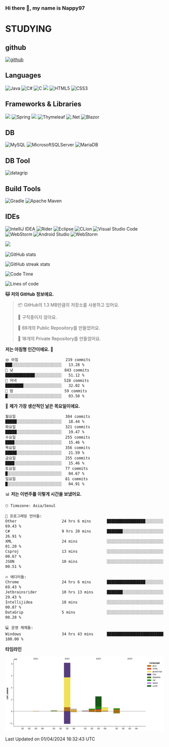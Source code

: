 ### Hi there 👋, my name is Nappy97

# STUDYING
## github
[<img src='https://cdn.jsdelivr.net/npm/simple-icons@3.0.1/icons/github.svg' alt='github' height='40'>](https://github.com/Nappy97)  

## Languages
![Java](https://img.shields.io/badge/java-%23ED8B00.svg?style=for-the-badge&logo=openjdk&logoColor=white) ![C#](https://img.shields.io/badge/c%23-%23239120.svg?style=for-the-badge&logo=c-sharp&logoColor=white) ![C](https://img.shields.io/badge/c-%2300599C.svg?style=for-the-badge&logo=c&logoColor=white) <img src="https://img.shields.io/badge/javascript-F7DF1E?style=for-the-badge&logo=javascript&logoColor=black"> ![HTML5](https://img.shields.io/badge/html5-%23E34F26.svg?style=for-the-badge&logo=html5&logoColor=white) ![CSS3](https://img.shields.io/badge/css3-%231572B6.svg?style=for-the-badge&logo=css3&logoColor=white)

## Frameworks & Libraries
<img src="https://img.shields.io/badge/bootstrap-7952B3?style=for-the-badge&logo=bootstrap&logoColor=white"> ![Spring](https://img.shields.io/badge/spring-%236DB33F.svg?style=for-the-badge&logo=spring&logoColor=white) <img src="https://img.shields.io/badge/jQuery-0769AD?style=for-the-badge&logo=jquery&logoColor=white"> ![Thymeleaf](https://img.shields.io/badge/Thymeleaf-%23005C0F.svg?style=for-the-badge&logo=Thymeleaf&logoColor=white) ![.Net](https://img.shields.io/badge/.NET-5C2D91?style=for-the-badge&logo=.net&logoColor=white) ![Blazor](https://img.shields.io/badge/blazor-%235C2D91.svg?style=for-the-badge&logo=blazor&logoColor=white)

## DB
![MySQL](https://img.shields.io/badge/mysql-%2300f.svg?style=for-the-badge&logo=mysql&logoColor=white) ![MicrosoftSQLServer](https://img.shields.io/badge/Microsoft%20SQL%20Server-CC2927?style=for-the-badge&logo=microsoft%20sql%20server&logoColor=white) ![MariaDB](https://img.shields.io/badge/MariaDB-003545?style=for-the-badge&logo=mariadb&logoColor=white)

## DB Tool
![datagrip](https://img.shields.io/badge/datagrip-9681EB?style=flat&logo=datagrip)

## Build Tools
![Gradle](https://img.shields.io/badge/Gradle-02303A.svg?style=for-the-badge&logo=Gradle&logoColor=white) ![Apache Maven](https://img.shields.io/badge/Apache%20Maven-C71A36?style=for-the-badge&logo=Apache%20Maven&logoColor=white)

## IDEs
![IntelliJ IDEA](https://img.shields.io/badge/IntelliJIDEA-000000.svg?style=for-the-badge&logo=intellij-idea&logoColor=white) ![Rider](https://img.shields.io/badge/Rider-000000.svg?style=for-the-badge&logo=Rider&logoColor=white&color=black&labelColor=crimson) ![Eclipse](https://img.shields.io/badge/Eclipse-FE7A16.svg?style=for-the-badge&logo=Eclipse&logoColor=white) ![CLion](https://img.shields.io/badge/CLion-black?style=for-the-badge&logo=clion&logoColor=white) ![Visual Studio Code](https://img.shields.io/badge/Visual%20Studio%20Code-0078d7.svg?style=for-the-badge&logo=visual-studio-code&logoColor=white) ![WebStorm](https://img.shields.io/badge/webstorm-143?style=for-the-badge&logo=webstorm&logoColor=white&color=black) ![Android Studio](https://img.shields.io/badge/Android%20Studio-3DDC84.svg?style=for-the-badge&logo=android-studio&logoColor=white) ![WebStorm](https://img.shields.io/badge/webstorm-143?style=for-the-badge&logo=webstorm&logoColor=white&color=black)

<div>
  <img  src="https://github-readme-stats.vercel.app/api/top-langs/?username=Nappy97&langs_count=8&exclude_repo=Example-deep-learning-from-scratch&layout=compact&line_height=24&hide_border=true&title_color=d88e82&card_width=280">
<div>
  
![GitHub stats](https://github-readme-stats.vercel.app/api?username=Nappy97&show_icons=true)  

![GitHub streak stats](https://github-readme-streak-stats.herokuapp.com/?user=Nappy97)  

<!--START_SECTION:waka-->
![Code Time](http://img.shields.io/badge/Code%20Time-1%2C787%20hrs%2031%20mins-blue)

![Lines of code](https://img.shields.io/badge/%EC%A0%80%EB%8A%94%20%EC%97%AC%ED%83%9C%EA%B9%8C%EC%A7%80%20-6.4%20million%20%EC%A4%84%EC%9D%98%20%EC%BD%94%EB%93%9C%EB%A5%BC%20%EC%9E%91%EC%84%B1%ED%96%88%EC%96%B4%EC%9A%94.-blue)

**🐱 저의 GitHub 정보에요.** 

> 📦 GitHub의 1.3 MB만큼의 저장소를 사용하고 있어요. 
 > 
> 🚫 구직중이지 않아요.
 > 
> 📜 69개의 Public Repository를 만들었어요. 
 > 
> 🔑 18개의 Private Repository를 만들었어요. 
 > 
**저는 아침형 인간이에요. 🐤** 

```text
🌞 아침                     219 commits         ███░░░░░░░░░░░░░░░░░░░░░░   13.28 % 
🌆 낮　                     843 commits         █████████████░░░░░░░░░░░░   51.12 % 
🌃 저녁                     528 commits         ████████░░░░░░░░░░░░░░░░░   32.02 % 
🌙 밤　                     59 commits          █░░░░░░░░░░░░░░░░░░░░░░░░   03.58 % 
```
📅 **제가 가장 생산적인 날은 목요일이에요.** 

```text
월요일                      304 commits         █████░░░░░░░░░░░░░░░░░░░░   18.44 % 
화요일                      321 commits         █████░░░░░░░░░░░░░░░░░░░░   19.47 % 
수요일                      255 commits         ████░░░░░░░░░░░░░░░░░░░░░   15.46 % 
목요일                      356 commits         █████░░░░░░░░░░░░░░░░░░░░   21.59 % 
금요일                      255 commits         ████░░░░░░░░░░░░░░░░░░░░░   15.46 % 
토요일                      77 commits          █░░░░░░░░░░░░░░░░░░░░░░░░   04.67 % 
일요일                      81 commits          █░░░░░░░░░░░░░░░░░░░░░░░░   04.91 % 
```


📊 **저는 이번주를 이렇게 시간을 보냈어요.** 

```text
🕑︎ Timezone: Asia/Seoul

💬 프로그래밍 언어들: 
Other                    24 hrs 6 mins       █████████████████░░░░░░░░   69.43 % 
C#                       9 hrs 20 mins       ███████░░░░░░░░░░░░░░░░░░   26.91 % 
XML                      24 mins             ░░░░░░░░░░░░░░░░░░░░░░░░░   01.20 % 
Csproj                   13 mins             ░░░░░░░░░░░░░░░░░░░░░░░░░   00.67 % 
JSON                     10 mins             ░░░░░░░░░░░░░░░░░░░░░░░░░   00.51 % 

🔥 에디터들: 
Chrome                   24 hrs 6 mins       █████████████████░░░░░░░░   69.43 % 
Jetbrainsrider           10 hrs 13 mins      ███████░░░░░░░░░░░░░░░░░░   29.43 % 
Intellijidea             18 mins             ░░░░░░░░░░░░░░░░░░░░░░░░░   00.87 % 
DataGrip                 5 mins              ░░░░░░░░░░░░░░░░░░░░░░░░░   00.28 % 

💻 운영 체제들: 
Windows                  34 hrs 43 mins      █████████████████████████   100.00 % 
```

**타임라인**

![Lines of Code chart](https://raw.githubusercontent.com/Nappy97/Nappy97/main/assets/bar_graph.png)


 Last Updated on 01/04/2024 18:32:43 UTC
<!--END_SECTION:waka-->
